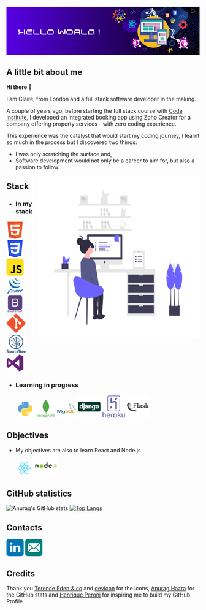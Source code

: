 ![banner](images/8B3526A8-8AB1-40E0-8B36-D31598C6233D.PNG)

## A little bit about me 

**Hi there 👋**

I am Claire, from London and a full stack software developer in the making. 

A couple of years ago, before starting the full stack course with [Code Institute](https://codeinstitute.net/), I developed an integrated booking app using Zoho Creator for a company offering property services - with zero coding experience.  

This experience was the catalyst that would start my coding journey, I learnt so much in the process but I discovered two things:    

  - I was only scratching the surface and, 
  - Software development would not only be a career to aim for, but also a passion to follow. 

<img align="right" alt="test" src="images/undraw_remotely_2j6y.png" width="425" height="425" />

## Stack 

- ### **In my stack**

<img height="45" width="45" src="https://github.com/edent/SuperTinyIcons/blob/master/images/svg/html5.svg" />  <img height="45" widht="45" src="https://github.com/edent/SuperTinyIcons/blob/master/images/svg/css3.svg" />  <img height="45" widht="45" src="https://github.com/edent/SuperTinyIcons/blob/master/images/svg/javascript.svg" />  <img height="45" widht="45" src="https://github.com/devicons/devicon/blob/master/icons/jquery/jquery-plain-wordmark.svg" />  <img height="45" widht="45" src="https://github.com/devicons/devicon/blob/master/icons/bootstrap/bootstrap-plain-wordmark.svg" />   <img height="50" widht="50" src="https://github.com/devicons/devicon/blob/master/icons/git/git-original.svg" /> <img height="50" widht="50" src="https://github.com/devicons/devicon/blob/master/icons/sourcetree/sourcetree-original-wordmark.svg" /> <img height="45" widht="45" src="https://github.com/devicons/devicon/blob/master/icons/visualstudio/visualstudio-plain.svg" /> 


- ### **Learning in progress**         

  <img height="50" widht="50" src="https://github.com/edent/SuperTinyIcons/blob/master/images/svg/python.svg" />  <img height="50" widht="50" src="https://github.com/devicons/devicon/blob/master/icons/mongodb/mongodb-plain-wordmark.svg" />  <img height="50" width="50" src="https://github.com/devicons/devicon/blob/master/icons/mysql/mysql-original-wordmark.svg" />  <img height="60" width="60" src="https://github.com/devicons/devicon/blob/master/icons/django/django-original.svg" /> <img height="60" width="60" src="https://github.com/devicons/devicon/blob/master/icons/heroku/heroku-original-wordmark.svg" />  <img height="60" width="60" src="https://github.com/devicons/devicon/blob/master/icons/flask/flask-original-wordmark.svg" />

## Objectives

   - My objectives are also to learn React and Node.js       
   <img height="45" widht="45" src="https://github.com/edent/SuperTinyIcons/blob/master/images/svg/react.svg" />  <img height="60" widht="60" src="https://github.com/devicons/devicon/blob/master/icons/nodejs/nodejs-original-wordmark.svg" />    


## GitHub statistics

![Anurag's GitHub stats](https://github-readme-stats.vercel.app/api?username=lemocla&show_icons=true&theme=tokyonight&hide=prs) [![Top Langs](https://github-readme-stats.vercel.app/api/top-langs/?username=lemocla&layout=compact&theme=tokyonight)](https://github.com/anuraghazra/github-readme-stats)

## Contacts

<div>
<a href="https://www.linkedin.com/in/claire-lemonnier-9a7869154/"><img height="45" widht="45" src="https://github.com/edent/SuperTinyIcons/blob/master/images/svg/linkedin.svg" /></a> <a href="mailto:lemocla@icloud.com"><img height="45" widht="45" src="https://github.com/edent/SuperTinyIcons/blob/master/images/svg/email.svg" /></a>
 </div>

## Credits

Thank you [Terence Eden & co](https://github.com/edent/SuperTinyIcons) and [devicon](https://github.com/devicons) for the icons, [Anurag Hazra](https://github.com/anuraghazra/github-readme-stats) for the GitHub stats and [Henrique Peroni](https://github.com/Henriqueperoni) for inspiring me to build my GitHub Profile.
